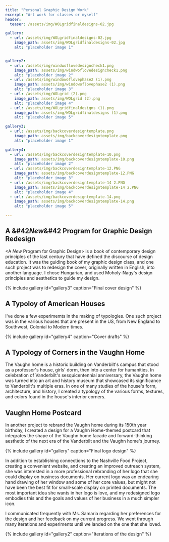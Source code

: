 ```yaml
---
title: "Personal Graphic Design Work"
excerpt: "Art work for classes or myself"
header:
  teaser: /assets/img/WOLgridfinaldesigns-02.jpg

gallery:
  - url: /assets/img/WOLgridfinaldesigns-02.jpg
    image_path: assets/img/WOLgridfinaldesigns-02.jpg
    alt: "placeholder image 1"


gallery2:
  - url: /assets/img/windwoflovedesigncheck1.png
    image_path: assets/img/windwoflovedesigncheck1.png
    alt: "placeholder image 2"
  - url: /assets/img/windowoflovephase2 (1).png
    image_path: assets/img/windowoflovephase2 (1).png
    alt: "placeholder image 3"
  - url: /assets/img/WOLgrid (2).png
    image_path: assets/img/WOLgrid (2).png
    alt: "placeholder image 4"
  - url: /assets/img/WOLgridfinaldesigns (1).png
    image_path: assets/img/WOLgridfinaldesigns (1).png
    alt: "placeholder image 5"

gallery3:
  - url: /assets/img/backcoverdesigntemplate.png
    image_path: assets/img/backcoverdesigntemplate.png
    alt: "placeholder image 1"

gallery4:
  - url: /assets/img/backcoverdesigntemplate-10.png
    image_path: assets/img/backcoverdesigntemplate-10.png
    alt: "placeholder image 2"
  - url: /assets/img/backcoverdesigntemplate-12.PNG
    image_path: assets/img/backcoverdesigntemplate-12.PNG
    alt: "placeholder image 3"
  - url: /assets/img/backcoverdesigntemplate-14 2.PNG
    image_path: assets/img/backcoverdesigntemplate-14 2.PNG
    alt: "placeholder image 4"
  - url: /assets/img/backcoverdesigntemplate-14.png
    image_path: assets/img/backcoverdesigntemplate-14.png
    alt: "placeholder image 5"

---
```


## A &#42*New*&#42 Program for Graphic Design Redesign

<A *New* Program for Graphic Design> is a book of contemporary design principles of the last century that have defined the discourse of design education. It was the guiding book of my graphic design class, and one such project was to redesign the cover, originally written in English, into another language. I chose Hungarian, and used Moholy-Nagy's design principles and aesthetics to guide my design.

{% include gallery id="gallery3" caption="Final cover design" %}

## A Typoloy of American Houses

I've done a few experimemts in the making of typologies. One such project was in the various houses that are present in the US, from New England to Southwest, Colonial to Modern times. 

{% include gallery id="gallery4" caption="Cover drafts" %}

## A Typology of Corners in the Vaughn Home

The Vaughn home is a historic building on Vanderbilt's campus that stood as a professor's house, girls' dorm, then into a center for humanities. In celebration of Vanderbilt's sesquicentennial anniversary, the Vaughn home was turned into an art and history museum that showcased its significance to Vanderbilt's multiple eras. In one of many studies of the house's form, architecture, and history, I created a typology of the various forms, textures, and colors found in the house's interior corners.


## Vaughn Home Postcard

In another project to rebrand the Vaughn home during its 150th year birthday, I created a design for a Vaughn Home-themed postcard that integrates the shape of the Vaughn home facade and forward-thinking aesthetic of the next era of the Vanderbilt and the Vaughn home's journey.

{% include gallery id="gallery" caption="Final logo design" %}

In addition to establishing connections to the Nashville Food Project, creating a convenient website, and creating an improved outreach system, she was interested in a more professional rebranding of her logo that she could display on business documents. Her current logo was an endearing hand drawing of her window and some of her core values, but might not have been the best fit for small-scale display on printed documents. The most important idea she wants in her logo is love, and my redesigned logo embodies this and the goals and values of her business in a much simpler icon.

I communicated frequently with Ms. Samaria regarding her preferences for the design and her feedback on my current progress. We went through many iterations and experiments until we landed on the one that she loved.

{% include gallery id="gallery2" caption="Iterations of the design" %}
